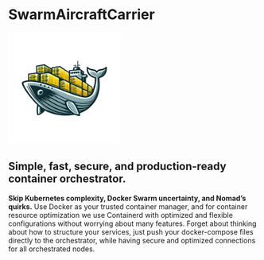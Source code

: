 # SwarmAircraftCarrier

<img src="https://github.com/HarryEddward/ContainerizedAircraftCarrier/blob/main/.github/img/logo.png?raw=true" alt="alt text" width="225">

## Simple, fast, secure, and production-ready container orchestrator.

**Skip Kubernetes complexity, Docker Swarm uncertainty, and Nomad’s quirks.** Use Docker as your trusted container manager, and for container resource optimization we use Containerd with optimized and flexible configurations without worrying about many features. Forget about thinking about how to structure your services, just push your docker-compose files directly to the orchestrator, while having secure and optimized connections for all orchestrated nodes.
